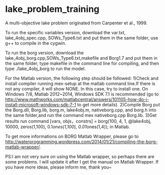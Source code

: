 lake_problem_training
=====================

  A multi-objective  lake problem originated from Carpenter et al., 1999.

To run the specific variables version, download the var.txt, lake_4obj_spec.cpp, SOWs_Type6.txt and put them in the same folder, use g++ to compile in the cygwin.


To run the borg version, download the lake_4obj_borg.cpp,SOWs_Type6.txt,makefile and Borg1.7 and put them in the same folder, type makefile in the command line for compiling, and then type   ./lake_4obj_borg to run the model.




For the Matlab version, the following step should be followed:
1)Check and install compiler  running mex-setup at the matlab command line.If there is not any compiler, it will show NONE. In this case, try to install one. On Windows 7/8, Matlab 2012~2014, Windows SDK 7.1 is recommended (go to http://www.mathworks.com/matlabcentral/answers/101105-how-do-i-install-microsoft-windows-sdk-7-1 to get more details).
2)Compile Borg  put the Borg.dll, Borg.lib, borg.m, lake4obj.m, nativeborg.cpp, and borg.h into the same folder,and run the command mex nativeborg.cpp Borg.lib.
3)Get  results  run command  [vars, objs，constrs] = borg(100, 4, 1, @lake4obj, 10000, zeros(1,100), 0.1*ones(1,100), 0.01*ones(1,4)); in Matlab.

To get more informations on BORG Matlab Wrapper, please go to http://waterprogramming.wordpress.com/2014/01/21/compiling-the-borg-matlab-wrapper/.

PS:I am not very sure on using the Matlab wrapper, so perhaps there are some problems. I will update it after I get the manual on Matlab Wrapper. If you have more ideas, please inform me, thank you~